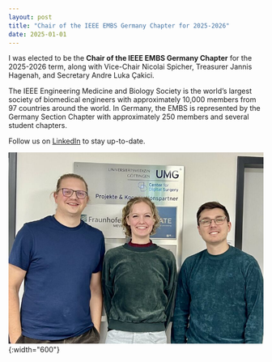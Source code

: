 ```yaml
---
layout: post
title: "Chair of the IEEE EMBS Germany Chapter for 2025-2026"
date: 2025-01-01
---
```

I was elected to be the **Chair of the IEEE EMBS Germany Chapter** for the 2025-2026 term, along with Vice-Chair Nicolai Spicher, Treasurer Jannis Hagenah, and Secretary Andre Luka Çakici.  

The IEEE Engineering Medicine and Biology Society is the world’s largest society of biomedical engineers with approximately 10,000 members from 97 countries around the world. In Germany, the EMBS is represented by the Germany Section Chapter with approximately 250 members and several student chapters. 

Follow us on [LinkedIn](https://www.linkedin.com/company/embs-ger/about/) to stay up-to-date.

![Visit in Göttingen: Jannis Hagenah, Carina Veil, Nicolai Spicher](/assets/img/news/embs-germany.jpeg){:width="600"}